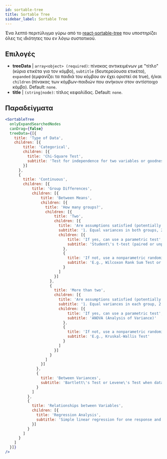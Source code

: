 ```yaml
---
id: sortable-tree 
title: Sortable Tree
sidebar_label: Sortable Tree
---
```


Ένα λεπτό περιτύλιγμα γύρω από το [react-sortable-tree](https://www.npmjs.com/package/react-sortable-tree) που υποστηρίζει όλες τις ιδιότητες του εν λόγω συστατικού.

## Επιλογές

* __treeData__ | `array<object> (required)`: πίνακας αντικειμένων με "τίτλο" (κύρια ετικέτα για τον κόμβο),
`subtitle` (δευτερεύουσα ετικέτα), `expanded` (εμφανίζει τα παιδιά του κόμβου αν έχει οριστεί σε true), ή/και
`children` (πίνακας των κόμβων-παιδιών που ανήκουν στον αντίστοιχο κόμβο). Default: `none`.
* __title__ | `(string|node)`: τίτλος κεφαλίδας. Default: `none`.


## Παραδείγματα

```jsx live
<SortableTree 
  onlyExpandSearchedNodes 
  canDrag={false} 
  treeData={[{
    title: 'Type of Data',
    children: [{
        title: 'Categorical',
        children: [{
          title: 'Chi-Square Test',
          subtitle: 'Test for independence for two variables or goodness-of-fit test'
        }]
      },
      {
        title: 'Continuous',
        children: [{
            title: 'Group Differences',
            children: [{
                title: 'Between Means',
                children: [{
                  title: 'How many groups?',
                  children: [{
                      title: 'Two',
                      children: [{
                        title: 'Are assumptions satisfied (potentially after data transformations)?',
                        subtitle: '1. Equal variances in both groups, 2. Data normally distributed or sufficiently large sample',
                        children: [{
                            title: 'If yes, can use a parametric test',
                            subtitle: 'Student\'s t-test (paired or unpaired)'
                          },
                          {
                            title: 'If not, use a nonparametric randomization test',
                            subtitle: 'E.g., Wilcoxon Rank Sum Test or Mann-Whitney U Test'
                          }
                        ]
                      }]
                    },
                    {
                      title: 'More than two',
                      children: [{
                        title: 'Are assumptions satisfied (potentially after data transformations)?',
                        subtitle: '1. Equal variances in each group, 2. Data normally distributed or sufficiently large sample',
                        children: [{
                            title: 'If yes, can use a parametric test',
                            subtitle: 'ANOVA (Analysis of Variance)'
                          },
                          {
                            title: 'If not, use a nonparametric randomization test',
                            subtitle: 'E.g., Kruskal-Wallis Test'
                          }
                        ]
                      }]
                    }
                  ]
                }]
              },
              {
                title: 'Between Variances',
                subtitle: 'Bartlett\'s Test or Levene\'s Test when data are normally distrubuted'
              }
            ]
          },
          {
            title: 'Relationships between Variables',
            children: [{
              title: 'Regression Analysis',
              subtitle: 'Simple linear regression for one response and one predictor,\nmultiple regression in case of several explanatory variables.'
            }]
          }
        ]
      }
    ]
  }]}
/>
``` 



